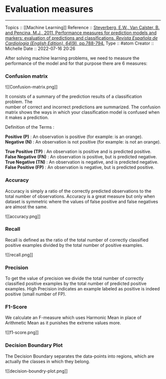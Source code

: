 # Evaluation measures

---
Topics :: [[Machine Learning]]
Reference :: [Steyerberg, E.W., Van Calster, B. and Pencina, M.J., 2011. Performance measures for prediction models and markers: evaluation of predictions and classifications. _Revista Española de Cardiología (English Edition)_, _64_(9), pp.788-794.](https://www.sciencedirect.com/science/article/abs/pii/S1885585711003604)
Type :: #atom
Creator :: Michelle
Date :: 2022-07-16 20:26

After solving machine learning problems, we need to measure the performance of the model and for that purpose there are 6 measures:

### Confusion matrix
![[Confusion-matrix.png]]

It consists of a summary of the prediction results of a classification problem. The  
number of correct and incorrect predictions are summarized. The confusion matrix shows the ways in which your classification model is confused when it makes a prediction.

Definition of the Terms :

**Positive (P)** : An observation is positive (for example: is an orange).  
**Negative (N)** : An observation is not positive (for example: is not an orange).

**True Positive (TP)** : An observation is positive and is predicted positive.  
**False Negative (FN)** : An observation is positive, but is predicted negative.  
**True Negative (TN)** : An observation is negative, and is predicted negative.  
**False Positive (FP)** : An observation is negative, but is predicted positive.

### Accuracy
Accuracy is simply a ratio of the correctly predicted observations to the total  number of
observations. Accuracy is a great measure but only when dataset is symmetric where the values of false positive and false negatives are almost the same.

![[accuracy.png]]


### Recall
Recall is defined as the ratio of the total number of correctly classified positive examples divided by the total number of positive examples.

![[recall.png]]


### Precision
To get the value of precision we divide the total number of correctly classified positive examples by the total number of predicted positive examples. High Precision indicates an example labeled as positive is indeed positive (small number of FP).


### F1-Score
We calculate an F-measure which uses Harmonic Mean in place of Arithmetic Mean as it punishes the extreme values more.

![[f1-score.png]]


### Decision Boundary Plot
The Decision Boundary separates the data-points into regions, which are  
actually the classes in which they belong.

![[decision-boundry-plot.png]]
